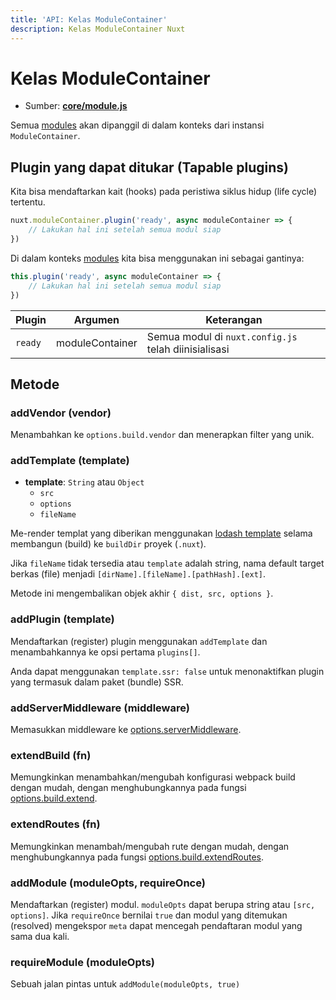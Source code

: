 ```yaml
---
title: 'API: Kelas ModuleContainer'
description: Kelas ModuleContainer Nuxt
---
```


# Kelas ModuleContainer

- Sumber: **[core/module.js](https://github.com/nuxt/nuxt.js/blob/dev/packages/core/src/module.js)**

Semua [modules](/guide/modules) akan dipanggil di dalam konteks dari instansi `ModuleContainer`.

## Plugin yang dapat ditukar (Tapable plugins)

Kita bisa mendaftarkan kait (hooks) pada peristiwa siklus hidup (life cycle) tertentu.

```js
nuxt.moduleContainer.plugin('ready', async moduleContainer => {
    // Lakukan hal ini setelah semua modul siap
})
```

Di dalam konteks [modules](/guide/modules) kita bisa menggunakan ini sebagai gantinya:

```js
this.plugin('ready', async moduleContainer => {
    // Lakukan hal ini setelah semua modul siap
})
```

Plugin | Argumen | Keterangan
--- | --- | ---
`ready` | moduleContainer | Semua modul di `nuxt.config.js` telah diinisialisasi

## Metode

### addVendor (vendor)

Menambahkan ke `options.build.vendor` dan menerapkan filter yang unik.

### addTemplate (template)

- **template**: `String` atau `Object`
    - `src`
    - `options`
    - `fileName`

Me-render templat yang diberikan menggunakan [lodash template](https://lodash.com/docs/4.17.4#template) selama membangun (build) ke `buildDir` proyek (`.nuxt`).

Jika `fileName` tidak tersedia atau `template` adalah string, nama default target berkas (file) menjadi `[dirName].[fileName].[pathHash].[ext]`.

Metode ini mengembalikan objek akhir `{ dist, src, options }`.

### addPlugin (template)

Mendaftarkan (register) plugin menggunakan `addTemplate` dan menambahkannya ke opsi pertama `plugins[]`.

Anda dapat menggunakan `template.ssr: false` untuk menonaktifkan plugin yang termasuk dalam paket (bundle) SSR.

### addServerMiddleware (middleware)

Memasukkan middleware ke [options.serverMiddleware](/api/configuration-servermiddleware).

### extendBuild (fn)

Memungkinkan menambahkan/mengubah konfigurasi webpack build dengan mudah, dengan menghubungkannya pada fungsi [options.build.extend](/api/configuration-build#extend).

### extendRoutes (fn)

Memungkinkan menambah/mengubah rute dengan mudah, dengan menghubungkannya pada fungsi [options.build.extendRoutes](/api/configuration-router#extendroutes).

### addModule (moduleOpts, requireOnce)

Mendaftarkan (register) modul. `moduleOpts` dapat berupa string atau `[src, options]`. Jika `requireOnce` bernilai `true` dan modul yang ditemukan (resolved) mengekspor `meta` dapat mencegah pendaftaran modul yang sama dua kali.

### requireModule (moduleOpts)

Sebuah jalan pintas untuk `addModule(moduleOpts, true)`
